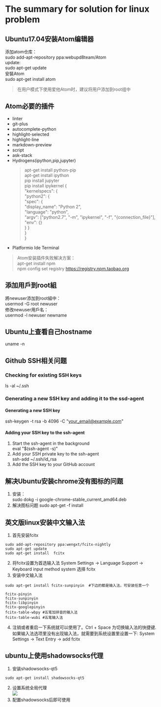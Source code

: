 # The summary for solution for linux problem

## Ubuntu17.04安装Atom编辑器
添加atom仓库：  
sudo add-apt-repository ppa:webupd8team/Atom  
update:  
sudo apt-get update  
安裝Atom  
sudo apt-get install atom  

> 在用户模式下使用爱他Atom时，建议将用户添加到root组中

## Atom必要的插件
- linter
- git-plus
- autocomplete-python
- highlight-selected
- highlight-line
- markdown-preview
- script
- ask-stack
- Hydrogens(ipython,pip,jupyter)
  > apt-get install python-pip  
  > apt-get install ipython  
  > pip install jupyter  
  > pip install ipykernel
  >{  
  "kernelspecs": {  
    "python2": {  
      "spec": {  
        "display_name": "Python 2",  
        "language": "python",  
        "argv": ["python2.7", "-m", "ipykernel", "-f", "{connection_file}"],  
        "env": {}  
      }
    }  
  }  
}    
- Platformio Ide Terminal  


> Atom安装插件失败解决方案：  
> apt-get install npm  
> npm config set registry https://registry.npm.taobao.org  
>

## 添加用戶到root組
將newuser添加到root組中：  
usermod -G root newuser  
修改newuser用戶名：  
usermod -l newuser newname  

## Ubuntu上查看自己hostname
uname -n

## Github SSH相关问题
### Checking for existing SSH keys
ls -al ~/.ssh  
### Generating a new SSH key and adding it to the ssd-agent
#### Generating a new SSH key
ssh-keygen -t rsa -b 4096 -C "your_email@example.com"
#### Adding your SSH key to the ssh-agent
1. Start the ssh-agent in the background  
eval "$(ssh-agent -s)"
2. Add your SSH private key to the ssh-agent  
ssh-add ~/.ssh/id_rsa
3. Add the SSH key to your GitHub account

## 解决Ubuntu安装chrome没有图标的问题
1. 安装：  
sudo dokg -i google-chrome-stable_current_amd64.deb
2. 解决图标问题
sudo apt-get -f install


## 英文版linux安装中文输入法
1. 首先安装fcitx
```
sudo add-apt-repository ppa:wengxt/fcitx-nightly
sudo apt-get update
sudo apt-get install  fcitx
```
2. 将fcitx设置为首选输入法
System Settings -> Language Support -> Keyboard input method system 选择 fcitx
3. 安装中文输入法
```
sudo apt-get install fcitx-sunpinyin  #下边的都是输入法，可安装任意一个

fcitx-pinyin
fcitx-sunpinyin
fcitx-libpinyin
fcitx-googlepinyin
fcitx-table-wbpy #五笔加拼音的输入法
fcitx-table-wubi #五笔输入法
```
4. 注销或者重启一下系统就可以使用了。Ctrl + Space 为切换输入法的快捷键.  
如果输入法选项里没有出现输入法，就需要到系统设置里设置一下: System Settings -> Text Entry -> add fcitx

## ubuntu上使用shadowsocks代理
1. 安装shadowsocks-qt5
```
sudo apt-get install shadowsocks-qt5
```
2. 设置系统全局代理  
![](https://github.com/CraftHeart/linux/blob/master/pic/Screenshot%20from%202017-11-29%2010-37-07.png)  
3. 配置shadowsocks后即可使用

